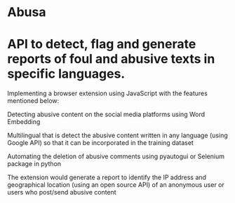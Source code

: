 # Abusa
API to detect, flag and generate reports of foul and abusive texts in specific languages.
=======
Implementing a browser extension using JavaScript with the features mentioned below:

Detecting abusive content on the social media platforms using Word Embedding

Multilingual that is detect the abusive content written in any  language (using Google API) so that it can be incorporated in the training dataset

Automating the deletion of abusive comments using pyautogui or Selenium package in python

The extension would generate a report to identify the IP address and geographical location (using an open source API) of an anonymous user or users who post/send  abusive content
